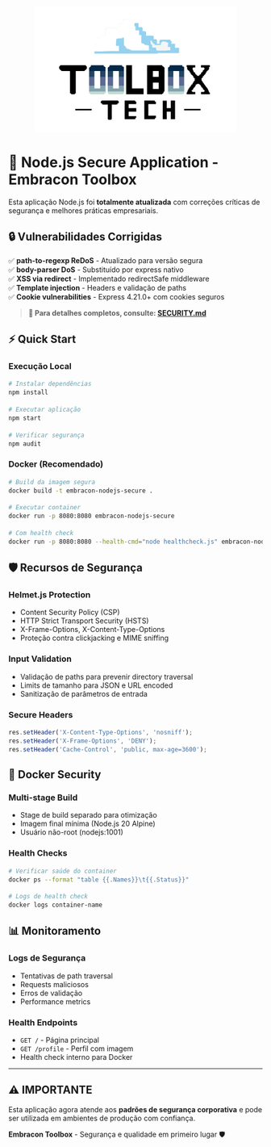 <p align="center">
  <img src="../../img/tbx.png" alt="Logo Toolbox" width="400"/>
</p>

# 🚀 Node.js Secure Application - Embracon Toolbox

Esta aplicação Node.js foi **totalmente atualizada** com correções críticas de segurança e melhores práticas empresariais.

## 🔒 **Vulnerabilidades Corrigidas** 

✅ **path-to-regexp ReDoS** - Atualizado para versão segura  
✅ **body-parser DoS** - Substituído por express nativo  
✅ **XSS via redirect** - Implementado redirectSafe middleware  
✅ **Template injection** - Headers e validação de paths  
✅ **Cookie vulnerabilities** - Express 4.21.0+ com cookies seguros  

> **📄 Para detalhes completos, consulte: [SECURITY.md](./SECURITY.md)**

## ⚡ Quick Start

### Execução Local
```bash
# Instalar dependências
npm install

# Executar aplicação
npm start

# Verificar segurança
npm audit
```

### Docker (Recomendado)
```bash
# Build da imagem segura
docker build -t embracon-nodejs-secure .

# Executar container
docker run -p 8080:8080 embracon-nodejs-secure

# Com health check
docker run -p 8080:8080 --health-cmd="node healthcheck.js" embracon-nodejs-secure
```

## 🛡️ Recursos de Segurança

### **Helmet.js Protection**
- Content Security Policy (CSP)
- HTTP Strict Transport Security (HSTS)
- X-Frame-Options, X-Content-Type-Options
- Proteção contra clickjacking e MIME sniffing

### **Input Validation**
- Validação de paths para prevenir directory traversal
- Limits de tamanho para JSON e URL encoded
- Sanitização de parâmetros de entrada

### **Secure Headers**
```javascript
res.setHeader('X-Content-Type-Options', 'nosniff');
res.setHeader('X-Frame-Options', 'DENY');
res.setHeader('Cache-Control', 'public, max-age=3600');
```

## 🐳 Docker Security

### **Multi-stage Build**
- Stage de build separado para otimização
- Imagem final mínima (Node.js 20 Alpine)
- Usuário não-root (nodejs:1001)

### **Health Checks**
```bash
# Verificar saúde do container
docker ps --format "table {{.Names}}\t{{.Status}}"

# Logs de health check
docker logs container-name
```

## 📊 Monitoramento

### **Logs de Segurança**
- Tentativas de path traversal
- Requests maliciosos
- Erros de validação
- Performance metrics

### **Health Endpoints**
- `GET /` - Página principal
- `GET /profile` - Perfil com imagem
- Health check interno para Docker

---

## ⚠️ **IMPORTANTE**

Esta aplicação agora atende aos **padrões de segurança corporativa** e pode ser utilizada em ambientes de produção com confiança.

**Embracon Toolbox** - Segurança e qualidade em primeiro lugar 🛡️
